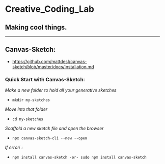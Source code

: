 # Creative_Coding_Lab

## Making cool things.

---

## Canvas-Sketch:

- https://github.com/mattdesl/canvas-sketch/blob/master/docs/installation.md

### Quick Start with Canvas-Sketch:

_Make a new folder to hold all your generative sketches_

- `mkdir my-sketches`

_Move into that folder_

- `cd my-sketches`

_Scaffold a new sketch file and open the browser_

- `npx canvas-sketch-cli --new --open`

_If error! :_

- `npm install canvas-sketch -or- sudo npm install canvas-sketch`
